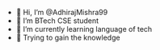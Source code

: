 - 👋 Hi, I’m @AdhirajMishra99
- 👀 I’m BTech CSE student 
- 🌱 I’m currently learning language of tech
- 🤞 Trying to gain the knowledge

<!---
AdhirajMishra/AdhirajMishra is a ✨ special ✨ repository because its `README.md` (this file) appears on your GitHub profile.
You can click the Preview link to take a look at your changes.
--->
